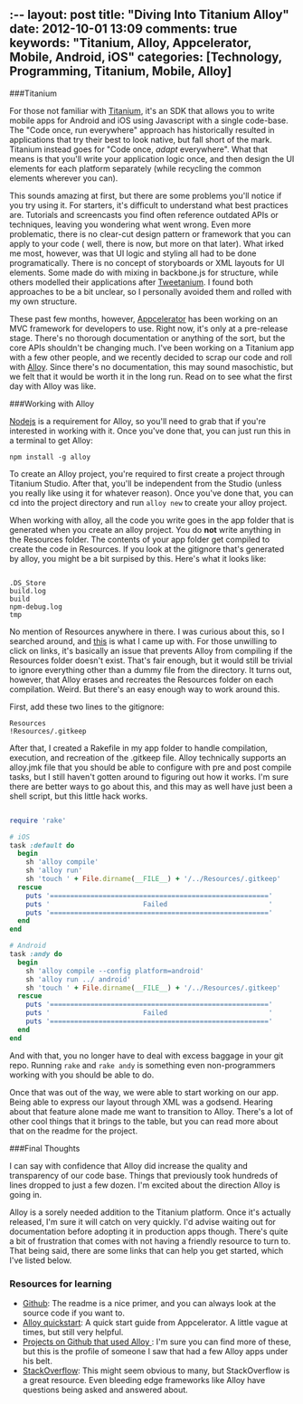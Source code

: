 :--
layout: post
title: "Diving Into Titanium Alloy"
date: 2012-10-01 13:09
comments: true
keywords: "Titanium, Alloy, Appcelerator, Mobile, Android, iOS"
categories: [Technology, Programming, Titanium, Mobile, Alloy]
---

###Titanium

For those not familiar with [Titanium](http://appcelerator.com), it's an SDK
that allows you to write mobile apps for Android and iOS using Javascript with a
single code-base. The "Code once, run everywhere" approach has historically
resulted in applications that try their best to look native, but fall short of
the mark. Titanium instead goes for "Code once, *adapt* everywhere". What that
means is that you'll write your application logic once, and then design the UI
elements for each platform separately (while recycling the common elements
wherever you can).

This sounds amazing at first, but there are some problems you'll notice if you
try using it. For starters, it's difficult to understand what best practices
are. Tutorials and screencasts you find often reference outdated APIs or
techniques, leaving you wondering what went wrong. Even more problematic, there
is no clear-cut design pattern or framework that you can apply to your code (
well, there is now, but more on that later). What irked me most, however, was
that UI logic and styling all had to be done programatically. There is no
concept of storyboards or XML layouts for UI elements. Some made do with mixing
in backbone.js for structure, while others modelled their applications after
[Tweetanium](https://github.com/appcelerator-titans/tweetanium). I found both
approaches to be a bit unclear, so I personally avoided them and rolled with my 
own structure.

These past few months, however, [Appcelerator](http://appcelerator.com) has
been working on an MVC framework for developers to use. Right now, it's only
at a pre-release stage. There's no thorough documentation or anything of the
sort, but the core APIs shouldn't be changing much. I've been working on a
Titanium app with a few other people, and we recently decided to scrap our code
and roll with [Alloy](https://github.com/appcelerator/alloy). Since there's no
documentation, this may sound masochistic, but we felt that it would be worth it
in the long run. Read on to see what the first day with Alloy was like.



###Working with Alloy

[Nodejs](http://nodejs.org) is a requirement for Alloy, so you'll need to grab
that if you're interested in working with it. Once you've done that, you can
just run this in a terminal to get Alloy:

`npm install -g alloy`


To create an Alloy project, you're required to first create a project through
Titanium Studio. After that, you'll be independent from the Studio (unless you
really like using it for whatever reason). Once you've done that, you can cd
into the project directory and run `alloy new` to create your alloy project.

When working with alloy, all the code you write goes in the app folder that is
generated when you create an alloy project. You do **not** write anything in the
Resources folder. The contents of your app folder get compiled to create the
code in Resources. If you look at the gitignore that's generated by alloy, you
might be a bit surpised by this. Here's what it looks like:

``` text .gitignore

.DS_Store
build.log
build
npm-debug.log
tmp
```

No mention of Resources anywhere in there. I was curious about this, so I
searched around, and [this](http://jira.appcelerator.org/browse/TIMOB-10991) is
what I came up with. For those unwilling to click on links, it's basically an
issue that prevents Alloy from compiling if the Resources folder doesn't exist.
That's fair enough, but it would still be trivial to ignore everything other
than a dummy file from the directory. It turns out, however, that Alloy
erases and recreates the Resources folder on each compilation. Weird. But
there's an easy enough way to work around this.

First, add these two lines to the gitignore:

    Resources
    !Resources/.gitkeep

After that, I created a Rakefile in my app folder to handle compilation,
execution, and recreation of the .gitkeep file. Alloy technically supports an
alloy.jmk file that you should be able to configure with pre and post compile
tasks, but I still haven't gotten around to figuring out how it works. I'm sure
there are better ways to go about this, and this may as well have just been a 
shell script, but this little hack works.

``` ruby Rakefile

require 'rake'

# iOS
task :default do
  begin
    sh 'alloy compile'
    sh 'alloy run'
    sh 'touch ' + File.dirname(__FILE__) + '/../Resources/.gitkeep'
  rescue
    puts '======================================================'
    puts '                       Failed                         '
    puts '======================================================'
  end
end

# Android
task :andy do
  begin
    sh 'alloy compile --config platform=android'
    sh 'alloy run ../ android'
    sh 'touch ' + File.dirname(__FILE__) + '/../Resources/.gitkeep'
  rescue
    puts '======================================================'
    puts '                       Failed                         '
    puts '======================================================'
  end
end

```

And with that, you no longer have to deal with excess baggage in your git repo.
Running `rake` and `rake andy` is something even non-programmers working with
you should be able to do.

Once that was out of the way, we were able to start working on our app. Being
able to express our layout through XML was a godsend. Hearing about that
feature alone made me want to transition to Alloy. There's a lot of other cool
things that it brings to the table, but you can read more about that on the
readme for the project.


###Final Thoughts

I can say with confidence that Alloy did increase the quality and transparency
of our code base. Things that previously took hundreds of lines dropped to just
a few dozen. I'm excited about the direction Alloy is going in.

Alloy is a sorely needed addition to the Titanium platform. Once it's actually
released, I'm sure it will catch on very quickly. I'd advise waiting out for
documentation before adopting it in production apps though. There's quite a bit
of frustration that comes with not having a friendly resource to turn to. That
being said, there are some links that can help you get started, which I've 
listed below.




### Resources for learning
* [Github](https://github.com/appcelerator/alloy):
  The readme is a nice primer, and you can always look at the source code if
  you want to.
* [Alloy quickstart](http://projects.appcelerator.com/alloy/docs/Alloy-bootstrap/index.html):
  A quick start guide from Appcelerator. A little vague at times, but still
  very helpful.
* [Projects on Github that used Alloy ](https://github.com/aaronksaunders):
  I'm sure you can find more of these, but this is the profile of someone I saw 
  that had a few Alloy apps under his belt.
* [StackOverflow](http://stackoverflow):
  This might seem obvious to many, but StackOverflow is a great resource. Even
  bleeding edge frameworks like Alloy have questions being asked and answered
  about.
